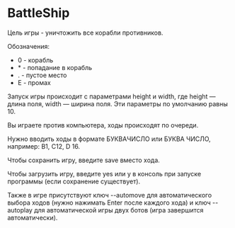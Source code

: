 # BattleShip

Цель игры - уничтожить все корабли противников.

Обозначения:
* 0 - корабль
* \* - попадание в корабль
* . - пустое место
* E - промах

Запуск игры происходит с параметрами height и width, где height — длина поля, width — ширина поля. Эти параметры по умолчанию равны 10.

Вы играете против компьютера, ходы происходят по очереди.

Нужно вводить ходы в формате БУКВАЧИСЛО или БУКВА ЧИСЛО, например: B1, C12, D 16.

Чтобы сохранить игру, введите save вместо хода.

Чтобы загрузить игру, введите yes или y в консоль при запуске программы (если сохранение существует).

Также в игре присутствуют ключ --automove для автоматического выбора ходов (нужно нажимать Enter после каждого хода) и ключ --autoplay для автоматической игры двух ботов (игра завершится автоматически).